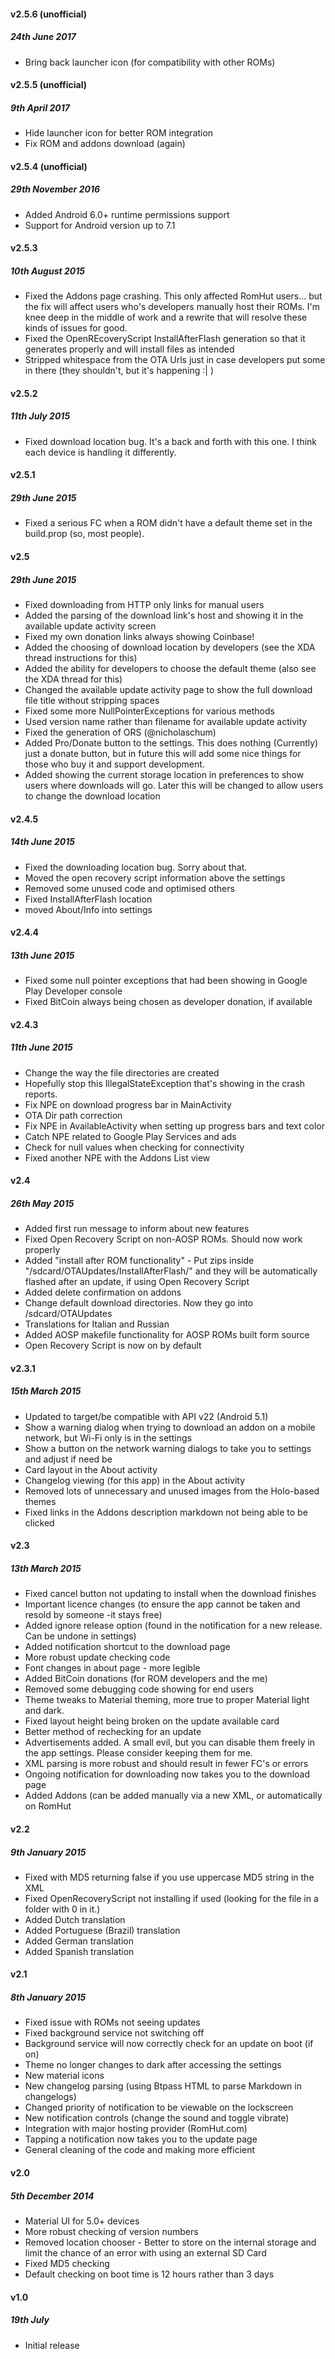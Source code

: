 #### v2.5.6 (unofficial)
##### 24th June 2017
* Bring back launcher icon (for compatibility with other ROMs)

#### v2.5.5 (unofficial)
##### 9th April 2017
* Hide launcher icon for better ROM integration
* Fix ROM and addons download (again)

#### v2.5.4 (unofficial)
##### 29th November 2016
* Added Android 6.0+ runtime permissions support
* Support for Android version up to 7.1

#### v2.5.3
##### 10th August 2015
* Fixed the Addons page crashing. This only affected RomHut users...  but the fix will affect users who's developers manually host their ROMs. I'm knee deep in the middle of work and a rewrite that will resolve these kinds of issues for good.
* Fixed the OpenREcoveryScript InstallAfterFlash generation so that it generates properly and will install files as intended
* Stripped whitespace from the OTA Urls just in case developers put some in there (they shouldn't, but it's happening :| )

#### v2.5.2
##### 11th July 2015
* Fixed download location bug. It's a back and forth with this one. I think each device is handling it differently.

#### v2.5.1
##### 29th June 2015
* Fixed a serious FC when a ROM didn't have a default theme set in the build.prop (so, most people).

#### v2.5
##### 29th June 2015
* Fixed downloading from HTTP only links for manual users
* Added the parsing of the download link's host and showing it in the available update activity screen
* Fixed my own donation links always showing Coinbase!
* Added the choosing of download location by developers (see the XDA thread instructions for this)
* Added the ability for developers to choose the default theme (also see the XDA thread for this)
* Changed the available update activity page to show the full download file title without stripping spaces
* Fixed some more NullPointerExceptions for various methods
* Used version name rather than filename for available update activity
* Fixed the generation of ORS (@nicholaschum)
* Added Pro/Donate button to the settings. This does nothing (Currently) just a donate button, but in future this will add some nice things for those who buy it and support development.
* Added showing the current storage location in preferences to show users where downloads will go. Later this will be changed to allow users to change the download location

#### v2.4.5
##### 14th June 2015
* Fixed the downloading location bug. Sorry about that.
* Moved the open recovery script information above the settings
* Removed some unused code and optimised others
* Fixed InstallAfterFlash location
* moved About/Info into settings

#### v2.4.4
##### 13th June 2015
* Fixed some null pointer exceptions that had been showing in Google Play Developer console
* Fixed BitCoin always being chosen as developer donation, if available

#### v2.4.3
##### 11th June 2015
* Change the way the file directories are created
* Hopefully stop this IllegalStateException that's showing in the crash
reports.
* Fix NPE on download progress bar in MainActivity
* OTA Dir path correction
* Fix NPE in AvailableActivity when setting up progress bars and text
color
* Catch NPE related to Google Play Services and ads
* Check for null values when checking for connectivity
* Fixed another NPE with the Addons List view

#### v2.4
##### 26th May 2015
* Added first run message to inform about new features
* Fixed Open Recovery Script on non-AOSP ROMs. Should now work properly
* Added "install after ROM functionality" - Put zips inside "/sdcard/OTAUpdates/InstallAfterFlash/" and they will be automatically flashed after an update, if using Open Recovery Script
* Added delete confirmation on addons
* Change default download directories. Now they go into /sdcard/OTAUpdates
* Translations for Italian and Russian
* Added AOSP makefile functionality for AOSP ROMs built form source
* Open Recovery Script is now on by default

#### v2.3.1
##### 15th March 2015
* Updated to target/be compatible with API v22 (Android 5.1)
* Show a warning dialog when trying to download an addon on a mobile network, but Wi-Fi only is in the settings
* Show a button on the network warning dialogs to take you to settings and adjust if need be 
* Card layout in the About activity
* Changelog viewing (for this app) in the About activity
* Removed lots of unnecessary and unused images from the Holo-based themes
* Fixed links in the Addons description markdown not being able to be clicked

#### v2.3 
##### 13th March 2015
* Fixed cancel button not updating to install when the download finishes
* Important licence changes (to ensure the app cannot be taken and resold by someone -it stays free)
* Added ignore release option (found in the notification for a new release. Can be undone in settings)
* Added notification shortcut to the download page
* More robust update checking code
* Font changes in about page - more legible
* Added BitCoin donations (for ROM developers and the me)
* Removed some debugging code showing for end users
* Theme tweaks to Material theming, more true to proper Material light and dark.
* Fixed layout height being broken on the update available card
* Better method of rechecking for an update
* Advertisements added. A small evil, but you can disable them freely in the app settings. Please consider keeping them for me.
* XML parsing is more robust and should result in fewer FC's or errors
* Ongoing notification for downloading now takes you to the download page
* Added Addons (can be added manually via a new XML, or automatically on RomHut

#### v2.2
##### 9th January 2015
* Fixed with MD5 returning false if you use uppercase MD5 string in the XML
* Fixed OpenRecoveryScript not installing if used (looking for the file in a folder with 0 in it.)
* Added Dutch translation
* Added Portuguese (Brazil) translation
* Added German translation
* Added Spanish translation

#### v2.1
##### 8th January 2015
* Fixed issue with ROMs not seeing updates
* Fixed background service not switching off
* Background service will now correctly check for an update on boot (if on)
* Theme no longer changes to dark after accessing the settings
* New material icons
* New changelog parsing (using Btpass HTML to parse Markdown in changelogs)
* Changed priority of notification to be viewable on the lockscreen
* New notification controls (change the sound and toggle vibrate)
* Integration with major hosting provider (RomHut.com)
* Tapping a notification now takes you to the update page
* General cleaning of the code and making more efficient

#### v2.0
##### 5th December 2014 
* Material UI for 5.0+ devices
* More robust checking of version numbers
* Removed location chooser - Better to store on the internal storage and limit the chance of an error with using an external SD Card
* Fixed MD5 checking
* Default checking on boot time is 12 hours rather than 3 days

#### v1.0
##### 19th July
* Initial release
